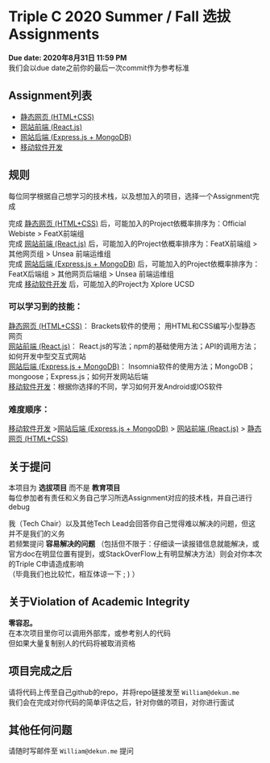 # Triple C 2020 Summer / Fall 选拔 Assignments

**Due date: 2020年8月31日 11:59 PM**  
我们会以due date之前你的最后一次commit作为参考标准

## Assignment列表
- [静态网页 (HTML+CSS)](https://github.com/dekunma/TripleC_20Summer_PreAssignments/tree/master/HTML-starter)
- [网站前端 (React.js)](https://github.com/dekunma/TripleC_20Summer_PreAssignments/tree/master/weather-app-starter)
- [网站后端 (Express.js + MongoDB)](https://github.com/dekunma/TripleC_20Summer_PreAssignments/tree/master/Express-starter)
- [移动软件开发](https://github.com/dekunma/TripleC_20Summer_PreAssignments/tree/master/Mobile-App-Starter)

## 规则
每位同学根据自己想学习的技术栈，以及想加入的项目，选择一个Assignment完成  
  
完成 [静态网页 (HTML+CSS)](https://github.com/dekunma/TripleC_20Summer_PreAssignments/tree/master/HTML-starter) 后，可能加入的Project依概率排序为：Official Webiste > FeatX前端组  
完成 [网站前端 (React.js)](https://github.com/dekunma/TripleC_20Summer_PreAssignments/tree/master/weather-app-starter) 后，可能加入的Project依概率排序为：FeatX前端组 > 其他网页组 > Unsea 前端运维组  
完成 [网站后端 (Express.js + MongoDB)](https://github.com/dekunma/TripleC_20Summer_PreAssignments/tree/master/Express-starter) 后，可能加入的Project依概率排序为：FeatX后端组 > 其他网页后端组 > Unsea 前端运维组  
完成 [移动软件开发](https://github.com/dekunma/TripleC_20Summer_PreAssignments/tree/master/Mobile-App-Starter) 后，可能加入的Project为 Xplore UCSD  
  
### 可以学习到的技能：
[静态网页 (HTML+CSS)](https://github.com/dekunma/TripleC_20Summer_PreAssignments/tree/master/HTML-starter)： Brackets软件的使用； 用HTML和CSS编写小型静态网页  
[网站前端 (React.js)](https://github.com/dekunma/TripleC_20Summer_PreAssignments/tree/master/weather-app-starter)： React.js的写法；npm的基础使用方法；API的调用方法；如何开发中型交互式网站  
[网站后端 (Express.js + MongoDB)](https://github.com/dekunma/TripleC_20Summer_PreAssignments/tree/master/Express-starter)： Insomnia软件的使用方法；MongoDB；mongoose；Express.js；如何开发网站后端  
[移动软件开发](https://github.com/dekunma/TripleC_20Summer_PreAssignments/tree/master/Mobile-App-Starter)：根据你选择的不同，学习如何开发Android或IOS软件

  
### 难度顺序：  
[移动软件开发](https://github.com/dekunma/TripleC_20Summer_PreAssignments/tree/master/Mobile-App-Starter) >[网站后端 (Express.js + MongoDB)](https://github.com/dekunma/TripleC_20Summer_PreAssignments/tree/master/Express-starter) > [网站前端 (React.js)](https://github.com/dekunma/TripleC_20Summer_PreAssignments/tree/master/weather-app-starter) > [静态网页 (HTML+CSS)](https://github.com/dekunma/TripleC_20Summer_PreAssignments/tree/master/HTML-starter)  

## 关于提问
本项目为 **选拔项目** 而不是 **教育项目**  
每位参加者有责任和义务自己学习所选Assignment对应的技术栈，并自己进行debug  
  
我（Tech Chair）以及其他Tech Lead会回答你自己觉得难以解决的问题，但这并不是我们的义务  
若频繁提问 **容易解决的问题** （包括但不限于：仔细读一读报错信息就能解决，或官方doc在明显位置有提到，或StackOverFlow上有明显解决方法）则会对你本次的Triple C申请造成影响  
（毕竟我们也比较忙，相互体谅一下 ; ) ）

## 关于Violation of Academic Integrity
**零容忍。**  
在本次项目里你可以调用外部库，或参考别人的代码  
但如果大量复制别人的代码将被取消资格  
  
## 项目完成之后
请将代码上传至自己github的repo，并将repo链接发至 ```William@dekun.me```  
我们会在完成对你代码的简单评估之后，针对你做的项目，对你进行面试

## 其他任何问题
请随时写邮件至 ```William@dekun.me``` 提问